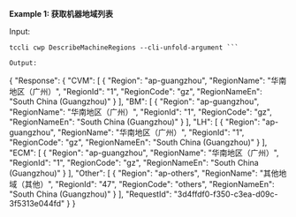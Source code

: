 **Example 1: 获取机器地域列表**



Input: 

```
tccli cwp DescribeMachineRegions --cli-unfold-argument ```

Output: 
```
{
    "Response": {
        "CVM": [
            {
                "Region": "ap-guangzhou",
                "RegionName": "华南地区（广州）",
                "RegionId": "1",
                "RegionCode": "gz",
                "RegionNameEn": "South China (Guangzhou)"
            }
        ],
        "BM": [
            {
                "Region": "ap-guangzhou",
                "RegionName": "华南地区（广州）",
                "RegionId": "1",
                "RegionCode": "gz",
                "RegionNameEn": "South China (Guangzhou)"
            }
        ],
        "LH": [
            {
                "Region": "ap-guangzhou",
                "RegionName": "华南地区（广州）",
                "RegionId": "1",
                "RegionCode": "gz",
                "RegionNameEn": "South China (Guangzhou)"
            }
        ],
        "ECM": [
            {
                "Region": "ap-guangzhou",
                "RegionName": "华南地区（广州）",
                "RegionId": "1",
                "RegionCode": "gz",
                "RegionNameEn": "South China (Guangzhou)"
            }
        ],
        "Other": [
            {
                "Region": "ap-others",
                "RegionName": "其他地域（其他）",
                "RegionId": "47",
                "RegionCode": "others",
                "RegionNameEn": "South China (Guangzhou)"
            }
        ],
        "RequestId": "3d4ffdf0-f350-c3ea-d09c-3f5313e044fd"
    }
}
```


